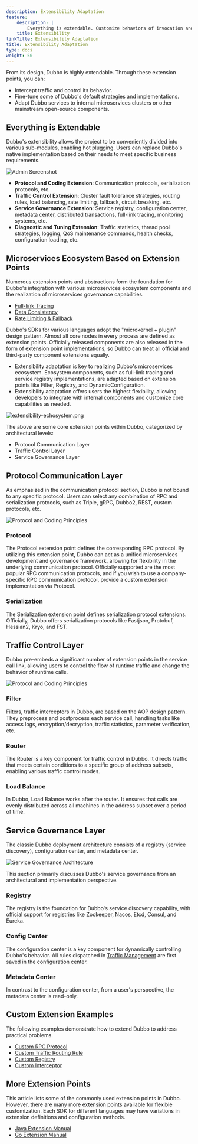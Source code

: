 ```yaml
---
description: Extensibility Adaptation
feature:
    description: |
        Everything is extendable. Customize behaviors of invocation and management (like Filters, Routers, Service Discovery, Configuration, etc.) to adapt to the open-source microservices ecosystem.
    title: Extensibility
linkTitle: Extensibility Adaptation
title: Extensibility Adaptation
type: docs
weight: 50
---
```


From its design, Dubbo is highly extendable. Through these extension points, you can:
* Intercept traffic and control its behavior.
* Fine-tune some of Dubbo's default strategies and implementations.
* Adapt Dubbo services to internal microservices clusters or other mainstream open-source components.

## Everything is Extendable

Dubbo's extensibility allows the project to be conveniently divided into various sub-modules, enabling hot plugging. Users can replace Dubbo's native implementation based on their needs to meet specific business requirements.

![Admin Screenshot](/imgs/v3/advantages/extensibility.png)

* **Protocol and Coding Extension**: Communication protocols, serialization protocols, etc.
* **Traffic Control Extension**: Cluster fault tolerance strategies, routing rules, load balancing, rate limiting, fallback, circuit breaking, etc.
* **Service Governance Extension**: Service registry, configuration center, metadata center, distributed transactions, full-link tracing, monitoring systems, etc.
* **Diagnostic and Tuning Extension**: Traffic statistics, thread pool strategies, logging, QoS maintenance commands, health checks, configuration loading, etc.

## Microservices Ecosystem Based on Extension Points
Numerous extension points and abstractions form the foundation for Dubbo's integration with various microservices ecosystem components and the realization of microservices governance capabilities.

* [Full-link Tracing](zh-cn/overview/tasks/observability/tracing/)
* [Data Consistency](zh-cn/overview/tasks/ecosystem/transaction/)
* [Rate Limiting & Fallback](zh-cn/overview/core-features/traffic/circuit-breaking/)

Dubbo's SDKs for various languages adopt the "microkernel + plugin" design pattern. Almost all core nodes in every process are defined as extension points. Officially released components are also released in the form of extension point implementations, so Dubbo can treat all official and third-party component extensions equally.
* Extensibility adaptation is key to realizing Dubbo's microservices ecosystem. Ecosystem components, such as full-link tracing and service registry implementations, are adapted based on extension points like Filter, Registry, and DynamicConfiguration.
* Extensibility adaptation offers users the highest flexibility, allowing developers to integrate with internal components and customize core capabilities as needed.

![extensibility-echosystem.png](/imgs/v3/feature/extensibility/arc.png)

The above are some core extension points within Dubbo, categorized by architectural levels:
* Protocol Communication Layer
* Traffic Control Layer
* Service Governance Layer

## Protocol Communication Layer
As emphasized in the communication protocol section, Dubbo is not bound to any specific protocol. Users can select any combination of RPC and serialization protocols, such as Triple, gRPC, Dubbo2, REST, custom protocols, etc.

![Protocol and Coding Principles](/imgs/v3/feature/extensibility/protocol.png)

### Protocol
The Protocol extension point defines the corresponding RPC protocol. By utilizing this extension point, Dubbo can act as a unified microservices development and governance framework, allowing for flexibility in the underlying communication protocol. Officially supported are the most popular RPC communication protocols, and if you wish to use a company-specific RPC communication protocol, provide a custom extension implementation via Protocol.

### Serialization
The Serialization extension point defines serialization protocol extensions. Officially, Dubbo offers serialization protocols like Fastjson, Protobuf, Hessian2, Kryo, and FST.

## Traffic Control Layer
Dubbo pre-embeds a significant number of extension points in the service call link, allowing users to control the flow of runtime traffic and change the behavior of runtime calls.

![Protocol and Coding Principles](/imgs/v3/feature/extensibility/traffic.png)

### Filter
Filters, traffic interceptors in Dubbo, are based on the AOP design pattern. They preprocess and postprocess each service call, handling tasks like access logs, encryption/decryption, traffic statistics, parameter verification, etc.

### Router
The Router is a key component for traffic control in Dubbo. It directs traffic that meets certain conditions to a specific group of address subsets, enabling various traffic control modes.

### Load Balance
In Dubbo, Load Balance works after the router. It ensures that calls are evenly distributed across all machines in the address subset over a period of time.

## Service Governance Layer
The classic Dubbo deployment architecture consists of a registry (service discovery), configuration center, and metadata center.

![Service Governance Architecture](/imgs/v3/concepts/threecenters.png)

This section primarily discusses Dubbo's service governance from an architectural and implementation perspective.

### Registry
The registry is the foundation for Dubbo's service discovery capability, with official support for registries like Zookeeper, Nacos, Etcd, Consul, and Eureka.

### Config Center
The configuration center is a key component for dynamically controlling Dubbo's behavior. All rules dispatched in [Traffic Management](zh-cn/overview/tasks/traffic-management) are first saved in the configuration center.

### Metadata Center
In contrast to the configuration center, from a user's perspective, the metadata center is read-only.

## Custom Extension Examples
The following examples demonstrate how to extend Dubbo to address practical problems.

* [Custom RPC Protocol](zh-cn/overview/tasks/extensibility/protocol/)
* [Custom Traffic Routing Rule](zh-cn/overview/tasks/extensibility/router/)
* [Custom Registry](zh-cn/overview/tasks/extensibility/registry/)
* [Custom Interceptor](zh-cn/overview/tasks/extensibility/filter/)

## More Extension Points
This article lists some of the commonly used extension points in Dubbo. However, there are many more extension points available for flexible customization. Each SDK for different languages may have variations in extension definitions and configuration methods.

* [Java Extension Manual](zh-cn/overview/mannual/java-sdk/reference-manual/spi/description/)
* [Go Extension Manual](zh-cn/overview/mannual/golang-sdk/preface/design/aop_and_extension/)
